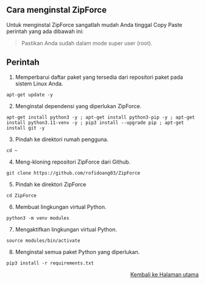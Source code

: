 ## Cara menginstal ZipForce

Untuk menginstal ZipForce sangatlah mudah Anda tinggal Copy Paste perintah yang ada dibawah ini:

> Pastikan Anda sudah dalam mode super user (root).

## Perintah 

1. Memperbarui daftar paket yang tersedia dari repositori paket pada sistem Linux Anda. 

```
apt-get update -y
```

2. Menginstal dependensi yang diperlukan ZipForce.

```
apt-get install python3 -y ; apt-get install python3-pip -y ; apt-get install python3.11-venv -y ; pip3 install --upgrade pip ; apt-get install git -y
```

3. Pindah ke direktori rumah pengguna.

```
cd ~
```

4. Meng-kloning repositori ZipForce dari Github. 

```
git clone https://github.com/rofidoang03/ZipForce
```

5. Pindah ke direktori ZipForce

```
cd ZipForce
```

6. Membuat lingkungan virtual Python.

```
python3 -m venv modules
```

7. Mengaktifkan lingkungan virtual Python.

```
source modules/bin/activate
```

8. Menginstal semua paket Python yang diperlukan.

```
pip3 install -r requirements.txt
```

<p align="right"><a href="https://github.com/rofidoang03/ZipForce/blob/main/README.md">Kembali ke Halaman utama</a></p>
